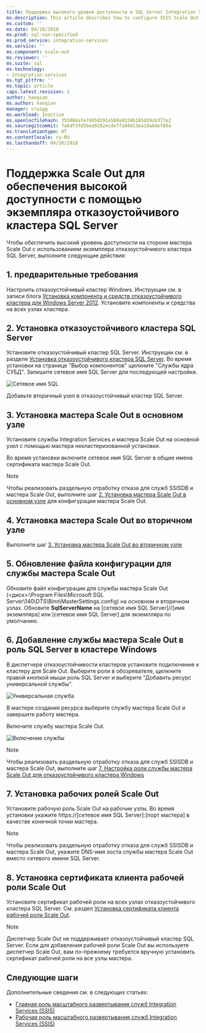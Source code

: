 ```yaml
---
title: Поддержка высокого уровня доступности в SQL Server Integration Services (SSIS) Scale Out с помощью экземпляра отказоустойчивого кластера SQL Server | Документы Майкрософт
ms.description: This article describes how to configure SSIS Scale Out for high availability with SQL Server failover cluster instance
ms.custom: ''
ms.date: 04/10/2018
ms.prod: sql-non-specified
ms.prod_service: integration-services
ms.service: ''
ms.component: scale-out
ms.reviewer: ''
ms.suite: sql
ms.technology:
- integration-services
ms.tgt_pltfrm: ''
ms.topic: article
caps.latest.revision: 1
author: haoqian
ms.author: haoqian
manager: craigg
ms.workload: Inactive
ms.openlocfilehash: 355066afe7d45d291a5b9a9224b165d29cb377e2
ms.sourcegitcommit: 7a6df3fd5bea9282ecdeffa94d13ea1da6def80a
ms.translationtype: HT
ms.contentlocale: ru-RU
ms.lasthandoff: 04/16/2018
---
```

# <a name="scale-out-support-for-high-availability-via-sql-server-failover-cluster-instance"></a>Поддержка Scale Out для обеспечения высокой доступности с помощью экземпляра отказоустойчивого кластера SQL Server

Чтобы обеспечить высокий уровень доступности на стороне мастера Scale Out с использованием экземпляра отказоустойчивого кластера SQL Server, выполните следующие действия:

## <a name="1-prerequisites"></a>1. предварительные требования
Настроить отказоустойчивый кластер Windows. Инструкции см. в записи блога [Установка компонента и средств отказоустойчивого кластера для Windows Server 2012](http://blogs.msdn.com/b/clustering/archive/2012/04/06/10291601.aspx). Установите компоненты и средства на всех узлах кластера.

## <a name="2-install-sql-server-failover-cluster"></a>2. Установка отказоустойчивого кластера SQL Server
Установите отказоустойчивый кластер SQL Server. Инструкции см. в разделе [Установка отказоустойчивого кластера SQL Server](../../sql-server/failover-clusters/install/sql-server-failover-cluster-installation.md). Во время установки на странице "Выбор компонентов" щелкните "Службы ядра СУБД". Запишите сетевое имя SQL Server для последующей настройки.

![Сетевое имя SQL](media/sql-network-name.PNG)

Добавьте вторичный узел в отказоустойчивый кластер SQL Server.

## <a name="3-install-scale-out-master-on-the-primary-node"></a>3. Установка мастера Scale Out в основном узле
Установите службы Integration Services и мастера Scale Out на основной узел с помощью мастера некластеризованной установки. 

Во время установки включите сетевое имя SQL Server в общие имена сертификата мастера Scale Out.

> [!NOTE]
> Чтобы реализовать раздельную отработку отказа для служб SSISDB и мастера Scale Out, выполните шаг [2. Установка мастера Scale Out в основном узле](scale-out-support-for-high-availability.md#2-install-scale-out-master-on-the-primary-node) для конфигурации мастера Scale Out.

## <a name="4-install-scale-out-master-on-the-secondary-node"></a>4. Установка мастера Scale Out во вторичном узле
Выполните шаг [3. Установка мастера Scale Out во вторичном узле](scale-out-support-for-high-availability.md#3-install-scale-out-master-on-the-secondary-node)

## <a name="5-update-the-scale-out-master-service-configuration-file"></a>5. Обновление файла конфигурации для службы мастера Scale Out
Обновите файл конфигурации для службы мастера Scale Out (\<диск\>:\Program Files\Microsoft SQL Server\140\DTS\Binn\MasterSettings.config) на основном и вторичном узлах. Обновите **SqlServerName** на [сетевое имя SQL Server]//[имя экземпляра] или [сетевое имя SQL Server] для экземпляра по умолчанию.

## <a name="6-add-scale-out-master-service-to-sql-server-role-in-windows-failover-cluster"></a>6. Добавление службы мастера Scale Out в роль SQL Server в кластере Windows
В диспетчере отказоустойчивости кластеров установите подключение к кластеру для Scale Out. Выберите роли в обозревателе, щелкните правой кнопкой мыши роль SQL Server и выберите "Добавить ресурс универсальной службы". 

![Универсальная служба](media/generic-service.PNG)

В мастере создания ресурса выберите службу мастера Scale Out и завершите работу мастера. 

Включите службу мастера Scale Out.

![Включение службы](media/bring-online.PNG)

> [!NOTE]
> Чтобы реализовать раздельную отработку отказа для служб SSISDB и мастера Scale Out, выполните шаг [7. Настройка роли службы мастера Scale Out для отказоустойчивого кластера Windows](scale-out-support-for-high-availability.md#7-configure-the-scale-out-master-service-role-of-the-windows-failover-cluster)

## <a name="7-install-scale-out-workers"></a>7. Установка рабочих ролей Scale Out
Установите рабочую роль Scale Out на рабочие узлы. Во время установки укажите https://[сетевое имя SQL Server]:[порт мастера] в качестве конечной точки мастера. 

> [!NOTE]
> Чтобы реализовать раздельную отработку отказа для служб SSISDB и мастера Scale Out, укажите DNS-имя хоста службы мастера Scale Out вместо сетевого имени SQL Server.

## <a name="8-install-scale-out-worker-client-certificate"></a>8. Установка сертификата клиента рабочей роли Scale Out
Установите сертификат рабочей роли на всех узлах отказоустойчивого кластера SQL Server. См. раздел [Установка сертификата клиента рабочей роли Scale Out](walkthrough-set-up-integration-services-scale-out.md#InstallCert).

> [!NOTE]
> Диспетчер Scale Out не поддерживает отказоустойчивый кластер SQL Server. Если для добавления рабочей роли Scale Out вы используете диспетчер Scale Out, вам по-прежнему требуется вручную установить сертификат рабочей роли на все узлы мастера.

## <a name="next-steps"></a>Следующие шаги
Дополнительные сведения см. в следующих статьях:
-   [Главная роль масштабного развертывания служб Integration Services (SSIS)](integration-services-ssis-scale-out-master.md)
-   [Рабочая роль масштабного развертывания служб Integration Services (SSIS)](integration-services-ssis-scale-out-worker.md)
